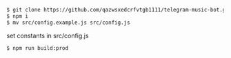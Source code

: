 ```bash
$ git clone https://github.com/qazwsxedcrfvtgb1111/telegram-music-bot.git
$ npm i
$ mv src/config.example.js src/config.js
```
set constants in src/config.js

```bash
$ npm run build:prod